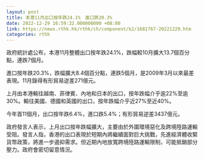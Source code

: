 ```yaml
---
layout: post
title: 本港11月出口按年跌24.1%　進口跌20.3%
date: 2022-12-29 16:59:32.000000000 +08:00
link: https://news.rthk.hk/rthk/ch/component/k2/1681767-20221229.htm
categories: rthk
---
```


政府統計處公布，本港11月整體出口按年跌24.1%，跌幅較10月擴大13.7個百分點，連跌7個月。

進口按年跌20.3%，跌幅擴大8.4個百分點，連跌5個月，是2009年3月以來最差表現。11月錄得有形貿易逆差271億元。

上月由本港輸往越南、菲律賓、內地和日本的出口，按年跌幅介乎逾22%至逾30%。輸往美國、德國和英國的出口，按年跌幅介乎近27%至近40%。

今年首11個月，出口按年跌6.4%，進口跌5.4%；有形貿易逆差3437億元。

政府發言人表示，上月出口按年跌幅擴大，主要由於外圍環境惡化及跨境陸路運輸受阻。發言人指，香港的出口表現於短期內將繼續面對巨大挑戰，先進經濟體收緊貨幣政策，將進一步遏抑需求。但近期內地放寬跨境陸路運輸限制，可能抵銷部分壓力。政府會密切留意情況。
